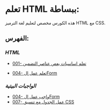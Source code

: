 # تعلم HTML ببساطة:

هذه الكورس مخصص لتعليم لغة الترميز HTML مع CSS.

## الفهرس:

### **_HTML_**

<!-- #### **Chapter_001 => Introduction** -->

- [001- تعلم اساسيات بعص عناصر التضمين](001/Readme.md)

<!-- - [001- تعلم اساسيات بعص عناصر التضمين](001/Readme.md)
<!-- - [001- تعلم اساسيات بعص عناصر التضمين](001/Readme.md) -->
<!-- - [001- تعلم اساسيات بعص عناصر التضمين](001/Readme.md) -->

- [004- تعلم عمل الForm](004/Readme.md)

### **_الواجبات البيتية_**

- [004- واجب عمل الForm](homeworks/004/Readme.md)
- [007- عمل الجدول مع تنسيق CSS](homeworks/007/Readme.md)
